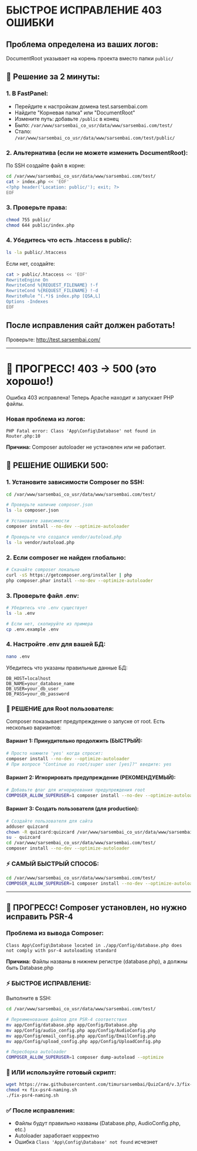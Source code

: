 # БЫСТРОЕ ИСПРАВЛЕНИЕ 403 ОШИБКИ

## Проблема определена из ваших логов:

DocumentRoot указывает на корень проекта вместо папки `public/`

## 🚀 Решение за 2 минуты:

### 1. В FastPanel:

- Перейдите к настройкам домена test.sarsembai.com
- Найдите "Корневая папка" или "DocumentRoot"
- Измените путь: добавьте `/public` в конец
- Было: `/var/www/sarsembai_co_usr/data/www/sarsembai.com/test/`
- Стало: `/var/www/sarsembai_co_usr/data/www/sarsembai.com/test/public/`

### 2. Альтернатива (если не можете изменить DocumentRoot):

По SSH создайте файл в корне:

```bash
cd /var/www/sarsembai_co_usr/data/www/sarsembai.com/test/
cat > index.php << 'EOF'
<?php header('Location: public/'); exit; ?>
EOF
```

### 3. Проверьте права:

```bash
chmod 755 public/
chmod 644 public/index.php
```

### 4. Убедитесь что есть .htaccess в public/:

```bash
ls -la public/.htaccess
```

Если нет, создайте:

```bash
cat > public/.htaccess << 'EOF'
RewriteEngine On
RewriteCond %{REQUEST_FILENAME} !-f
RewriteCond %{REQUEST_FILENAME} !-d
RewriteRule ^(.*)$ index.php [QSA,L]
Options -Indexes
EOF
```

## После исправления сайт должен работать!

Проверьте: http://test.sarsembai.com/

---

# 🎉 ПРОГРЕСС! 403 → 500 (это хорошо!)

Ошибка 403 исправлена! Теперь Apache находит и запускает PHP файлы.

### Новая проблема из логов:

```
PHP Fatal error: Class 'App\Config\Database' not found in Router.php:10
```

**Причина:** Composer autoloader не установлен или не работает.

## 🚀 РЕШЕНИЕ ОШИБКИ 500:

### 1. Установите зависимости Composer по SSH:

```bash
cd /var/www/sarsembai_co_usr/data/www/sarsembai.com/test/

# Проверьте наличие composer.json
ls -la composer.json

# Установите зависимости
composer install --no-dev --optimize-autoloader

# Проверьте что создался vendor/autoload.php
ls -la vendor/autoload.php
```

### 2. Если composer не найден глобально:

```bash
# Скачайте composer локально
curl -sS https://getcomposer.org/installer | php
php composer.phar install --no-dev --optimize-autoloader
```

### 3. Проверьте файл .env:

```bash
# Убедитесь что .env существует
ls -la .env

# Если нет, скопируйте из примера
cp .env.example .env
```

### 4. Настройте .env для вашей БД:

```bash
nano .env
```

Убедитесь что указаны правильные данные БД:

```env
DB_HOST=localhost
DB_NAME=your_database_name
DB_USER=your_db_user
DB_PASS=your_db_password
```

### 🔧 РЕШЕНИЕ для Root пользователя:

Composer показывает предупреждение о запуске от root. Есть несколько вариантов:

#### Вариант 1: Принудительно продолжить (БЫСТРЫЙ):

```bash
# Просто нажмите 'yes' когда спросит:
composer install --no-dev --optimize-autoloader
# При вопросе "Continue as root/super user [yes]?" введите: yes
```

#### Вариант 2: Игнорировать предупреждение (РЕКОМЕНДУЕМЫЙ):

```bash
# Добавьте флаг для игнорирования предупреждения root
COMPOSER_ALLOW_SUPERUSER=1 composer install --no-dev --optimize-autoloader
```

#### Вариант 3: Создать пользователя (для production):

```bash
# Создайте пользователя для сайта
adduser quizcard
chown -R quizcard:quizcard /var/www/sarsembai_co_usr/data/www/sarsembai.com/test/
su - quizcard
cd /var/www/sarsembai_co_usr/data/www/sarsembai.com/test/
composer install --no-dev --optimize-autoloader
```

### ⚡ САМЫЙ БЫСТРЫЙ СПОСОБ:

```bash
cd /var/www/sarsembai_co_usr/data/www/sarsembai.com/test/
COMPOSER_ALLOW_SUPERUSER=1 composer install --no-dev --optimize-autoloader
```

---

## 🎉 ПРОГРЕСС! Composer установлен, но нужно исправить PSR-4

### Проблема из вывода Composer:

```
Class App\Config\Database located in ./app/Config/database.php does not comply with psr-4 autoloading standard
```

**Причина:** Файлы названы в нижнем регистре (database.php), а должны быть Database.php

### ⚡ БЫСТРОЕ ИСПРАВЛЕНИЕ:

Выполните в SSH:

```bash
cd /var/www/sarsembai_co_usr/data/www/sarsembai.com/test/

# Переименование файлов для PSR-4 соответствия
mv app/Config/database.php app/Config/Database.php
mv app/Config/audio_config.php app/Config/AudioConfig.php
mv app/Config/email_config.php app/Config/EmailConfig.php
mv app/Config/upload_config.php app/Config/UploadConfig.php

# Пересборка autoloader
COMPOSER_ALLOW_SUPERUSER=1 composer dump-autoload --optimize
```

### 🔧 ИЛИ используйте готовый скрипт:

```bash
wget https://raw.githubusercontent.com/timursarsembai/QuizCard/v.3/fix-psr4-naming.sh
chmod +x fix-psr4-naming.sh
./fix-psr4-naming.sh
```

### ✅ После исправления:

- Файлы будут правильно названы (Database.php, AudioConfig.php, etc.)
- Autoloader заработает корректно
- Ошибка `Class 'App\Config\Database' not found` исчезнет
